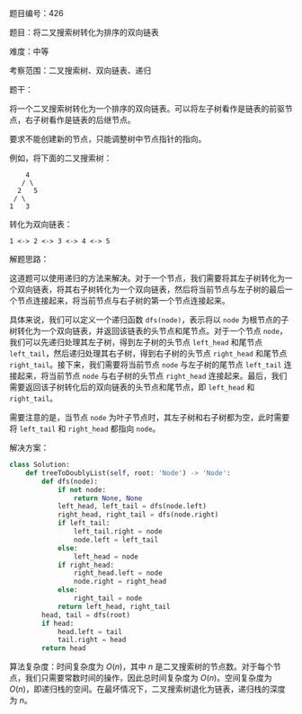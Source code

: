 题目编号：426

题目：将二叉搜索树转化为排序的双向链表

难度：中等

考察范围：二叉搜索树、双向链表、递归

题干：

将一个二叉搜索树转化为一个排序的双向链表。可以将左子树看作是链表的前驱节点，右子树看作是链表的后继节点。

要求不能创建新的节点，只能调整树中节点指针的指向。

例如，将下面的二叉搜索树：

```
    4
   / \
  2   5
 / \
1   3
```

转化为双向链表：

```
1 <-> 2 <-> 3 <-> 4 <-> 5
```

解题思路：

这道题可以使用递归的方法来解决。对于一个节点，我们需要将其左子树转化为一个双向链表，将其右子树转化为一个双向链表，然后将当前节点与左子树的最后一个节点连接起来，将当前节点与右子树的第一个节点连接起来。

具体来说，我们可以定义一个递归函数 `dfs(node)`，表示将以 `node` 为根节点的子树转化为一个双向链表，并返回该链表的头节点和尾节点。对于一个节点 `node`，我们可以先递归处理其左子树，得到左子树的头节点 `left_head` 和尾节点 `left_tail`，然后递归处理其右子树，得到右子树的头节点 `right_head` 和尾节点 `right_tail`。接下来，我们需要将当前节点 `node` 与左子树的尾节点 `left_tail` 连接起来，将当前节点 `node` 与右子树的头节点 `right_head` 连接起来。最后，我们需要返回该子树转化后的双向链表的头节点和尾节点，即 `left_head` 和 `right_tail`。

需要注意的是，当节点 `node` 为叶子节点时，其左子树和右子树都为空，此时需要将 `left_tail` 和 `right_head` 都指向 `node`。

解决方案：

```python
class Solution:
    def treeToDoublyList(self, root: 'Node') -> 'Node':
        def dfs(node):
            if not node:
                return None, None
            left_head, left_tail = dfs(node.left)
            right_head, right_tail = dfs(node.right)
            if left_tail:
                left_tail.right = node
                node.left = left_tail
            else:
                left_head = node
            if right_head:
                right_head.left = node
                node.right = right_head
            else:
                right_tail = node
            return left_head, right_tail
        head, tail = dfs(root)
        if head:
            head.left = tail
            tail.right = head
        return head
```

算法复杂度：时间复杂度为 $O(n)$，其中 $n$ 是二叉搜索树的节点数。对于每个节点，我们只需要常数时间的操作，因此总时间复杂度为 $O(n)$。空间复杂度为 $O(n)$，即递归栈的空间。在最坏情况下，二叉搜索树退化为链表，递归栈的深度为 $n$。